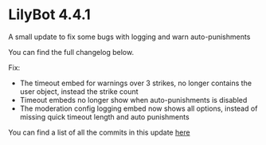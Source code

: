 # LilyBot 4.4.1

A small update to fix some bugs with logging and warn auto-punishments

You can find the full changelog below.

Fix:
* The timeout embed for warnings over 3 strikes, no longer contains the user object, instead the strike count
* Timeout embeds no longer show when auto-punishments is disabled
* The moderation config logging embed now shows all options, instead of missing quick timeout length and auto punishments

You can find a list of all the commits in this update [here](https://github.com/hyacinthbots/LilyBot/compare/v4.4.0...v4.4.1)
